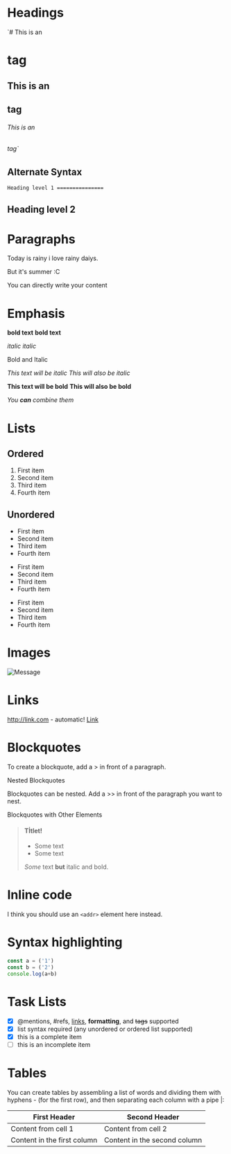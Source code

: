 # Headings

`# This is an <h1> tag

## This is an <h2> tag

###### This is an <h6> tag`
  
## Alternate Syntax

`Heading level 1
===============`

Heading level 2
---------------

# Paragraphs

Today is rainy i love rainy daiys.

But it's summer :C

You can directly write your content

# Emphasis

**bold text**
__bold text__

*italic*
_italic_

Bold and Italic

*This text will be italic*
_This will also be italic_

**This text will be bold**
__This will also be bold__

_You **can** combine them_


# Lists

## Ordered

1. First item
2. Second item
3. Third item
4. Fourth item

## Unordered

- First item
- Second item
- Third item
- Fourth item

* First item
* Second item
* Third item
* Fourth item

+ First item
+ Second item
+ Third item
+ Fourth item

# Images

![Message](https://cdn4.iconfinder.com/data/icons/logos-and-brands/512/91_Discord_logo_logos-512.png)

# Links

http://link.com - automatic!
[Link](http://link.com)

# Blockquotes

To create a blockquote, add a > in front of a paragraph.

Nested Blockquotes

Blockquotes can be nested. Add a >> in front of the paragraph you want to nest.

Blockquotes with Other Elements

> #### Tİtlet!
>
> - Some text
> - Some text
>
>  *Some* text **but** italic and bold.

# Inline code


I think you should use an
`<addr>` element here instead.

# Syntax highlighting

```javascript
const a = ('1')
const b = ('2')
console.log(a+b)
```

# Task Lists

- [x] @mentions, #refs, [links](), **formatting**, and <del>tags</del> supported
- [x] list syntax required (any unordered or ordered list supported)
- [x] this is a complete item
- [ ] this is an incomplete item

# Tables

You can create tables by assembling a list of words and dividing them with hyphens - (for the first row), and then separating each column with a pipe |:

First Header | Second Header
------------ | -------------
Content from cell 1 | Content from cell 2
Content in the first column | Content in the second column
